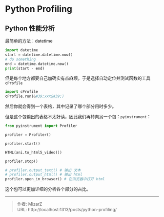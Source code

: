 # Python Profiling

## Python 性能分析
最简单的方法：datetime
```python
import datetime
start = datetime.datetime.now()
# do something
end = datetime.datetime.now()
print(start - end)
```

但是每个地方都要自己加确实有点麻烦。于是选择自动定位并测试函数的工具 `cProfile`
```python
import cProfile
cProfile.run(&#39;xxx&#39;)
```

然后你就会得到一个表格，其中记录了哪个部分用时多少。

但是这个包输出的表格不太好读，因此我们再转向另一个包：`pyinstrument`：
```python
from pyinstrument import Profiler

profiler = Profiler()

profiler.start()

HTML(ani.to_html5_video())

profiler.stop()

# profiler.output_text() # 输出 文本
# profiler.output_html() # 输出 html
profiler.open_in_browser() # 在浏览器中打开 html
```

这个包可以更加详细的分析各个部分的占比。

---

> 作者: MizarZ  
> URL: http://localhost:1313/posts/python-profiling/  

